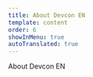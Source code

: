 ```yaml
---
title: About Devcon EN
template: content
order: 6
showInMenu: true
autoTranslated: true
---
```


About Devcon EN
